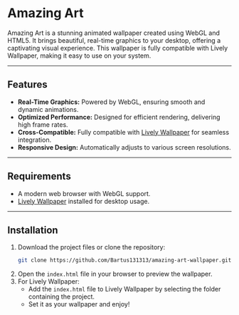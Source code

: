 # Amazing Art

Amazing Art is a stunning animated wallpaper created using WebGL and HTML5. It brings beautiful, real-time graphics to your desktop, offering a captivating visual experience. This wallpaper is fully compatible with Lively Wallpaper, making it easy to use on your system.

---

## Features
- **Real-Time Graphics:** Powered by WebGL, ensuring smooth and dynamic animations.
- **Optimized Performance:** Designed for efficient rendering, delivering high frame rates.
- **Cross-Compatible:** Fully compatible with [Lively Wallpaper](https://github.com/rocksdanister/lively) for seamless integration.
- **Responsive Design:** Automatically adjusts to various screen resolutions.

---

## Requirements
- A modern web browser with WebGL support.
- [Lively Wallpaper](https://github.com/rocksdanister/lively) installed for desktop usage.

---

## Installation
1. Download the project files or clone the repository:
   ```bash
   git clone https://github.com/Bartus131313/amazing-art-wallpaper.git
   ```
2. Open the `index.html` file in your browser to preview the wallpaper.
3. For Lively Wallpaper:
   - Add the `index.html` file to Lively Wallpaper by selecting the folder containing the project.
   - Set it as your wallpaper and enjoy!

